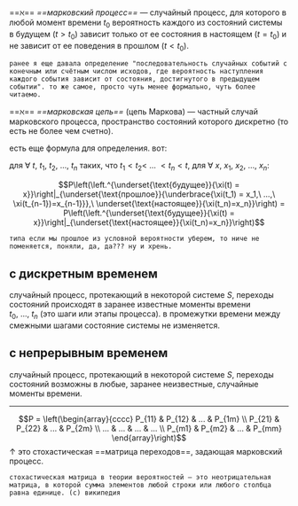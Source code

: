 ==$\aleph$== *==марковский процесс==* — случайный процесс, для которого в любой момент времени $t_0$ вероятность каждого из состояний системы в будущем ($t > t_0$) зависит только от ее состояния в настоящем ($t = t_0$) и не зависит от ее поведения в прошлом ($t < t_0$). 

```
ранее я еще давала определение "последовательность случайных событий с конечным или счётным числом исходов, где вероятность наступления каждого события зависит от состояния, достигнутого в предыдущем событии". то же самое, просто чуть менее формально, чуть более читаемо.
```

==$\aleph$== *==марковская цепь==* (цепь Маркова) — частный случай марковского процесса, пространство состояний которого дискретно (то есть не более чем счетно).

есть еще формула для определения. вот:

для $\forall\ t,\ t_1,\ t_2,\ ...,\ t_n$ таких, что $t_1 < t_2 <\ ...\ < t_n < t$, для $\forall\ x,\ x_1,\ x_2,\ ...,\ x_n$:

$$P\left(\left.^{\underset{\text{будущее}}{\xi(t) = x}}\right|_{\underset{\text{прошлое}}{\underbrace{\xi(t_1) = x_1,\ ...,\ \xi(t_{n-1})=x_{n-1}}},\ \underset{\text{настоящее}}{\xi(t_n)=x_n}}\right) = P\left(\left.^{\underset{\text{будущее}}{\xi(t) = x}}\right|_{\underset{\text{настоящее}}{\xi(t_n)=x_n}}\right)$$

```
типа если мы прошлое из условной вероятности уберем, то ниче не поменяется, поняли, да, да??? ну и хрень.
```

## с дискретным временем

случайный процесс, протекающий в некоторой системе $S$, переходы состояний происходят в заранее известные моменты времени $t_0,\ ...,\ t_n$ (это шаги или этапы процесса). в промежутки времени между смежными шагами состояние системы не изменяется.

## с непрерывным временем

случайный процесс, протекающий в некоторой системе $S$, переходы состояний возможны в любые, заранее неизвестные, случайные моменты времени.

---

$$P = \left(\begin{array}{cccc}
P_{11} & P_{12} & ... & P_{1m} \\
P_{21} & P_{22} & ... & P_{2m} \\
...    & ...    & ... & ...    \\
P_{m1} & P_{m2} & ... & P_{mm} 
\end{array}\right)$$ 
$\uparrow$ это стохастическая ==матрица переходов==, задающая марковский процесс.

```
стохастическая матрица в теории вероятностей — это неотрицательная матрица, в которой сумма элементов любой строки или любого столбца равна единице. (с) википедия
```